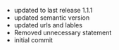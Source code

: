 - updated to last release 1.1.1
- updated semantic version
- updated urls and lables
- Removed unnecessary statement
- initial commit
